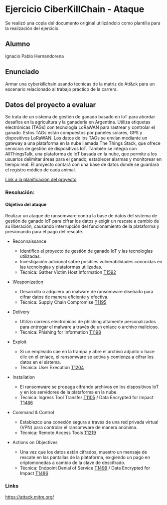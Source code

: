 # Ejercicio CiberKillChain - Ataque

Se realizó una copia del documento original utilizándolo como plantilla para la realización del ejercicio.

## Alumno

Ignacio Pablo Hernandorena

## Enunciado
Armar una cyberkillchain usando técnicas de la matriz de Att&ck para un escenario relacionado al trabajo práctico de la carrera.

## Datos del proyecto a evaluar

Se trata de un sistema de gestión de ganado basado en IoT para abordar desafíos en la agricultura y la ganadería en Argentina. Utiliza etiquetas electrónicas (TAGs) con tecnología LoRaWAN para rastrear y controlar el ganado. Estos TAGs están compuestos por paneles solares, GPS y dispositivos LoRaWAN. Los datos de los TAGs se envían mediante un gateway a una plataforma en la nube llamada The Things Stack, que ofrece servicios de gestión de dispositivos IoT. También se integra con AllThingsTalk, una plataforma de IoT basada en la nube, que permite a los usuarios delimitar áreas para el ganado, establecer alarmas y monitorear en tiempo real. El proyecto contará con una base de datos donde se guardará el registro médico de cada animal.

[Link a la planificación del proyecto](https://github.com/nachohernandorena/Plantilla-planificacion/blob/master/charter.pdf) 

### Resolución:

#### Objetivo del ataque 
Realizar un ataque de ransomware contra la base de datos del sistema de gestión de ganado IoT para cifrar los datos y exigir un rescate a cambio de su liberación, causando interrupción del funcionamiento de la plataforma y presionando para el pago del rescate.

* Reconnaissance
  - Identifico el proyecto de gestión de ganado IoT y las tecnologías utilizadas.
  - Investigación adicional sobre posibles vulnerabilidades conocidas en las tecnologías y plataformas utilizadas.
  - Técnica: Gather Victim Host Information [T1592](https://attack.mitre.org/techniques/T1592/)

* Weaponization
  - Desarrollo o adquiero un malware de ransomware diseñado para cifrar datos de manera eficiente y efectiva.
  - Técnica: Supply Chain Compromise [T1195](https://attack.mitre.org/techniques/T1195/)
  
* Delivery
  - Utilizo correos electrónicos de phishing altamente personalizados para entregar el malware a través de un enlace o archivo malicioso.
  - Técnica: Phishing for Information [T1198](https://attack.mitre.org/techniques/T1598/)
  
* Exploit
  - Si un empleado cae en la trampa y abre el archivo adjunto o hace clic en el enlace, el ransomware se activa y comienza a cifrar los datos en el sistema.
  - Técnica: User Execution [T1204](https://attack.mitre.org/techniques/T1204/)
  
* Installation  
  - El ransomware se propaga cifrando archivos en los dispositivos IoT y en los servidores de la plataforma en la nube.
  - Técnica: Ingress Tool Transfer [T1105](https://attack.mitre.org/techniques/T1105/) / Data Encrypted for Impact [T1486](https://attack.mitre.org/techniques/T1486/)

* Command & Control
  - Establezco una conexión segura a través de una red privada virtual (VPN) para controlar el ransomware de manera anónima.
  - Técnica: Remote Access Tools [T1219](https://attack.mitre.org/techniques/T1219/)
  
* Actions on Objectives
  - Una vez que los datos están cifrados, muestro un mensaje de rescate en las pantallas de la plataforma, exigiendo un pago en criptomonedas a cambio de la clave de descifrado.
  - Técnica: Endpoint Denial of Service [T1499](https://attack.mitre.org/techniques/T1499/) / Data Encrypted for Impact [T1486](https://attack.mitre.org/techniques/T1486/)

  
### Links
https://attack.mitre.org/


  

